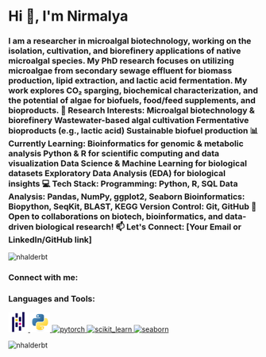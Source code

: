 <h1 align="justified">Hi 👋, I'm Nirmalya</h1>
<h3 align="justified">I am a researcher in microalgal biotechnology, working on the isolation, cultivation, and biorefinery applications of native microalgal species. My PhD research focuses on utilizing microalgae from secondary sewage effluent for biomass production, lipid extraction, and lactic acid fermentation. My work explores CO₂ sparging, biochemical characterization, and the potential of algae for biofuels, food/feed supplements, and bioproducts. 🔬 Research Interests: Microalgal biotechnology & biorefinery Wastewater-based algal cultivation Fermentative bioproducts (e.g., lactic acid) Sustainable biofuel production 📊 Currently Learning: Bioinformatics for genomic & metabolic analysis Python & R for scientific computing and data visualization Data Science & Machine Learning for biological datasets Exploratory Data Analysis (EDA) for biological insights 💻 Tech Stack: Programming: Python, R, SQL Data Analysis: Pandas, NumPy, ggplot2, Seaborn Bioinformatics: Biopython, SeqKit, BLAST, KEGG Version Control: Git, GitHub 🚀 Open to collaborations on biotech, bioinformatics, and data-driven biological research! 📫 Let's Connect: [Your Email or LinkedIn/GitHub link]</h3>

<p align="left"> <img src="https://komarev.com/ghpvc/?username=nhalderbt&label=Profile%20views&color=0e75b6&style=flat" alt="nhalderbt" /> </p>

<h3 align="left">Connect with me:</h3>
<p align="left">
</p>



<h3 align="left">Languages and Tools:</h3>
<p align="left"> <a href="https://pandas.pydata.org/" target="_blank" rel="noreferrer"> <img src="https://raw.githubusercontent.com/devicons/devicon/2ae2a900d2f041da66e950e4d48052658d850630/icons/pandas/pandas-original.svg" alt="pandas" width="40" height="40"/> </a> <a href="https://www.python.org" target="_blank" rel="noreferrer"> <img src="https://raw.githubusercontent.com/devicons/devicon/master/icons/python/python-original.svg" alt="python" width="40" height="40"/> </a> <a href="https://pytorch.org/" target="_blank" rel="noreferrer"> <img src="https://www.vectorlogo.zone/logos/pytorch/pytorch-icon.svg" alt="pytorch" width="40" height="40"/> </a> <a href="https://scikit-learn.org/" target="_blank" rel="noreferrer"> <img src="https://upload.wikimedia.org/wikipedia/commons/0/05/Scikit_learn_logo_small.svg" alt="scikit_learn" width="40" height="40"/> </a> <a href="https://seaborn.pydata.org/" target="_blank" rel="noreferrer"> <img src="https://seaborn.pydata.org/_images/logo-mark-lightbg.svg" alt="seaborn" width="40" height="40"/> </a> </p>

<p><img align="center" src="https://github-readme-stats.vercel.app/api/top-langs?username=nhalderbt&show_icons=true&locale=en&layout=compact" alt="nhalderbt" /></p>

